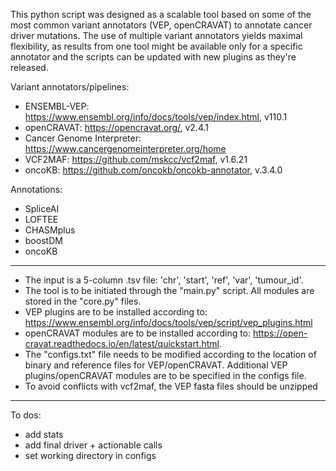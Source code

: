 This python script was designed as a scalable tool based on some of the most common variant annotators (VEP, openCRAVAT) to annotate cancer driver mutations. The use of multiple variant annotators yields maximal flexibility, as results from one tool might be available only for a specific annotator and the scripts can be updated with new plugins as they're released. 

Variant annotators/pipelines:
- ENSEMBL-VEP: https://www.ensembl.org/info/docs/tools/vep/index.html, v110.1
- openCRAVAT: https://opencravat.org/, v2.4.1
- Cancer Genome Interpreter: https://www.cancergenomeinterpreter.org/home
- VCF2MAF: https://github.com/mskcc/vcf2maf, v1.6.21
- oncoKB: https://github.com/oncokb/oncokb-annotator, v.3.4.0

Annotations:
- SpliceAI
- LOFTEE
- CHASMplus
- boostDM
- oncoKB

------------

- The input is a 5-column .tsv file: 'chr', 'start', 'ref', 'var', 'tumour_id'. 
- The tool is to be initiated through the "main.py" script. All modules are stored in the "core.py" files. 
- VEP plugins are to be installed according to: https://www.ensembl.org/info/docs/tools/vep/script/vep_plugins.html
- openCRAVAT modules are to be installed according to: https://open-cravat.readthedocs.io/en/latest/quickstart.html.
- The "configs.txt" file needs to be modified according to the location of binary and reference files for VEP/openCRAVAT. Additional VEP plugins/openCRAVAT modules are to be specified in the configs file. 
- To avoid conflicts with vcf2maf, the VEP fasta files should be unzipped

------------
To dos:
- add stats
- add final driver + actionable calls
- set working directory in configs
